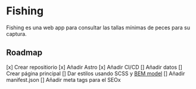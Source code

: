 # Fishing

Fishing es una web app para consultar las tallas mínimas de peces para su captura.

## Roadmap

[x] Crear repositiorio
[x] Añadir Astro
[x] Añadir CI/CD
[] Añadir datos
[] Crear página principal
[] Dar estilos usando SCSS y [BEM model](https://getbem.com/introduction/)
[] Añadir manifest.json
[] Añadir meta tags para el SEOx
